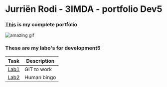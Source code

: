 # Jurriën Rodi - 3IMDA - portfolio Dev5

### [This](https://github.com/JurRodi/DEV5-myportfolio) is my complete portfolio 

![amazing gif](https://c.tenor.com/itjFesV8_RUAAAAi/soulja-boy-pepe.gif)

### These are my labo's for development5

| Task | Description |
| ----------- | ----------- |
| [Lab1](https://github.com/JurRodi/DEV5-myportfolio/tree/main/lab1-git) | GIT to work |
| [Lab2](https://github.com/JurRodi/DEV5-myportfolio/tree/main/lab2-bingo) | Human bingo |